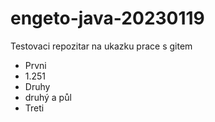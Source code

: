 # engeto-java-20230119
Testovaci repozitar na ukazku prace s gitem

- Prvni
- 1.251
- Druhy
- druhý a půl
- Treti

